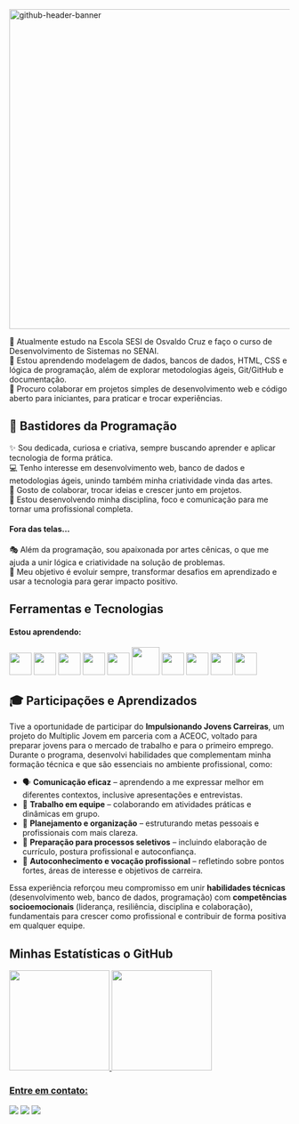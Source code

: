 <img width="2125" height="575" alt="github-header-banner" src="https://github.com/user-attachments/assets/4dd6720c-dd5c-4ca7-b1b8-1af14c484c1a" />


🔭 Atualmente estudo na Escola SESI de Osvaldo Cruz e faço o curso de Desenvolvimento de Sistemas no SENAI.
<br>
🌱 Estou aprendendo modelagem de dados, bancos de dados, HTML, CSS e lógica de programação, além de explorar metodologias ágeis, Git/GitHub e documentação.
<br>
👯 Procuro colaborar em projetos simples de desenvolvimento web e código aberto para iniciantes, para praticar e trocar experiências.

## 🌟 Bastidores da Programação

✨ Sou dedicada, curiosa e criativa, sempre buscando aprender e aplicar tecnologia de forma prática.
<br>
💻 Tenho interesse em desenvolvimento web, banco de dados e metodologias ágeis, unindo também minha criatividade vinda das artes.
<br>
🤝 Gosto de colaborar, trocar ideias e crescer junto em projetos.
<br>
🎯 Estou desenvolvendo minha disciplina, foco e comunicação para me tornar uma profissional completa.
#### Fora das telas...
🎭 Além da programação, sou apaixonada por artes cênicas, o que me ajuda a unir lógica e criatividade na solução de problemas.
<br>
🚀 Meu objetivo é evoluir sempre, transformar desafios em aprendizado e usar a tecnologia para gerar impacto positivo.  

## Ferramentas e Tecnologias
#### Estou aprendendo:
<p align="left">
    <img src="https://cdn.jsdelivr.net/gh/devicons/devicon@latest/icons/github/github-original.svg" width="40" height="40"/>
    <img src="https://cdn.jsdelivr.net/gh/devicons/devicon@latest/icons/html5/html5-original.svg" width="40" height="40" />
    <img src="https://cdn.jsdelivr.net/gh/devicons/devicon@latest/icons/insomnia/insomnia-original.svg" width="40" height="40" />
    <img src="https://cdn.jsdelivr.net/gh/devicons/devicon@latest/icons/javascript/javascript-original.svg" width="40" height="40"/>
    <img src="https://cdn.jsdelivr.net/gh/devicons/devicon@latest/icons/vscode/vscode-original.svg" width="40" height="40"/>
    <img src="https://cdn.jsdelivr.net/gh/devicons/devicon@latest/icons/ubuntu/ubuntu-original-wordmark.svg" width="50" height="50"/>
    <img src="https://cdn.jsdelivr.net/gh/devicons/devicon@latest/icons/python/python-original.svg" width="40" height="40"/>
    <img src="https://cdn.jsdelivr.net/gh/devicons/devicon@latest/icons/nodejs/nodejs-original.svg" width="40" height="40"/>
    <img src="https://cdn.jsdelivr.net/gh/devicons/devicon@latest/icons/mysql/mysql-original.svg" width="40" height="40"/>
    <img src="https://cdn.jsdelivr.net/gh/devicons/devicon@latest/icons/linux/linux-original.svg" width="40" height="40"/>
</p>

## 🎓 Participações e Aprendizados

Tive a oportunidade de participar do **Impulsionando Jovens Carreiras**, um projeto do Multiplic Jovem em parceria com a ACEOC, voltado para preparar jovens para o mercado de trabalho e para o primeiro emprego.  
Durante o programa, desenvolvi habilidades que complementam minha formação técnica e que são essenciais no ambiente profissional, como:  

- 🗣️ **Comunicação eficaz** – aprendendo a me expressar melhor em diferentes contextos, inclusive apresentações e entrevistas.  
- 🤝 **Trabalho em equipe** – colaborando em atividades práticas e dinâmicas em grupo.  
- 🎯 **Planejamento e organização** – estruturando metas pessoais e profissionais com mais clareza.  
- 💼 **Preparação para processos seletivos** – incluindo elaboração de currículo, postura profissional e autoconfiança.  
- 🔎 **Autoconhecimento e vocação profissional** – refletindo sobre pontos fortes, áreas de interesse e objetivos de carreira.  

Essa experiência reforçou meu compromisso em unir **habilidades técnicas** (desenvolvimento web, banco de dados, programação) com **competências socioemocionais** (liderança, resiliência, disciplina e colaboração), fundamentais para crescer como profissional e contribuir de forma positiva em qualquer equipe.  

## Minhas Estatísticas o GitHub
<div>
    <a href="https://github.com/seu-usuário-aqui">
    <img loading="lazy" height="180em" src="https://github-readme-stats.vercel.app/api/top-langs/?username=Isaa-moraes&layout=compact&langs_count=7&theme=dracula"/>
    <img loading="lazy" height="180em" src="https://github-readme-stats.vercel.app/api?username=Isaa-moraes&show_icons=true&theme=dracula&include_all_commits=true&count_private=true"/>
</div>


### Entre em contato:
<div>
    <a href="https://www.instagram.com/isa.aquinomoraes/" target="_blank"><img loading="lazy" src="https://img.shields.io/badge/-Instagram-%23E4405F?style=for-the-badge&logo=instagram&logoColor=white" target="_blank"></a>
    <a href = "isadoraaquino05@gmail.com"><img loading="lazy" src="https://img.shields.io/badge/Gmail-D14836?style=for-the-badge&logo=gmail&logoColor=white" target="_blank"></a>
    <a href="https://www.linkedin.com/in/seu-usuário-linkedln-aqui" target="_blank"><img loading="lazy" src="https://img.shields.io/badge/-LinkedIn-%230077B5?style=for-the-badge&logo=linkedin&logoColor=white" target="_blank"></a>   
</div>

